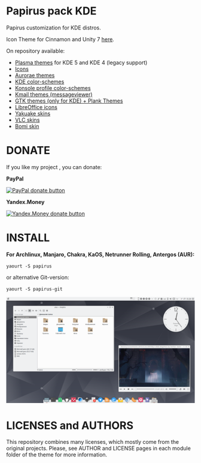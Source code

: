 # Papirus pack KDE
Papirus customization for KDE distros.

Icon Theme for Cinnamon and Unity 7 [here](https://github.com/varlesh/papirus-gtk-icon-theme).

On repository available:
* [Plasma themes](https://github.com/varlesh/papirus-pack-kde/tree/master/plasma-themes) for KDE 5 and KDE 4 (legacy support)
* [Icons](https://github.com/varlesh/papirus-pack-kde/tree/master/icons)
* [Aurorae themes](https://github.com/varlesh/papirus-pack-kde/tree/master/aurorae-themes)
* [KDE color-schemes](https://github.com/varlesh/papirus-pack-kde/tree/master/color-schemes)
* [Konsole profile color-schemes](https://github.com/varlesh/papirus-pack-kde/tree/master/konsole-colorschemes)
* [Kmail themes (messageviewer)](https://github.com/varlesh/papirus-pack-kde/tree/master/kmail-theme)
* [GTK themes (only for KDE) + Plank Themes](https://github.com/varlesh/papirus-pack-kde/tree/master/gtk-themes)
* [LibreOffice icons](https://github.com/varlesh/papirus-pack-kde/tree/master/libreoffice-icons)
* [Yakuake skins](https://github.com/varlesh/papirus-pack-kde/tree/master/yakuake-skins)
* [VLC skins](https://github.com/varlesh/papirus-pack-kde/tree/master/vlc-skins)
* [Bomi skin](https://github.com/varlesh/papirus-pack-kde/tree/master/bomi-skin)

# DONATE
If you like my project , you can donate:

**PayPal**

<span class="paypal"><a href="https://www.paypal.me/varlesh" title="Donate to this project using Paypal"><img src="https://www.paypalobjects.com/en_US/i/btn/btn_donateCC_LG.gif" alt="PayPal donate button" /></a></span>

**Yandex.Money**

<span class="Yandex.Money"><a href="http://yasobe.ru/na/varlesh#form_submit" title="Donate to this project using Yandex.Money"><img src="https://money.yandex.ru/img/ym_logo.gif" alt="Yandex.Money donate button" /></a></span>

# INSTALL
**For Archlinux, Manjaro, Chakra, KaOS, Netrunner Rolling, Antergos (AUR):**
```
yaourt -S papirus
```
or alternative Git-version:
```
yaourt -S papirus-git
```

![Screenshot papirus-pack](papirus-pack-preview.png)

# LICENSES and AUTHORS
This repository combines many licenses, which mostly come from the original projects. Please, see AUTHOR and LICENSE pages in each module folder of the theme for more information.